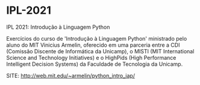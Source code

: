 # IPL-2021
IPL 2021: Introdução à Linguagem Python

Exercícios do curso de 'Introdução à Linguagem Python' ministrado pelo aluno do MIT Vinicius Armelin, oferecido em uma parceria entre a CDI (Comissão Discente de Informática da Unicamp), o MISTI (MIT International Science and Technology Initiatives) e o HighPids (High Performance Intelligent Decision Systems) da Faculdade de Tecnologia da Unicamp. 

SITE: http://web.mit.edu/~armelin/python_intro_iap/
